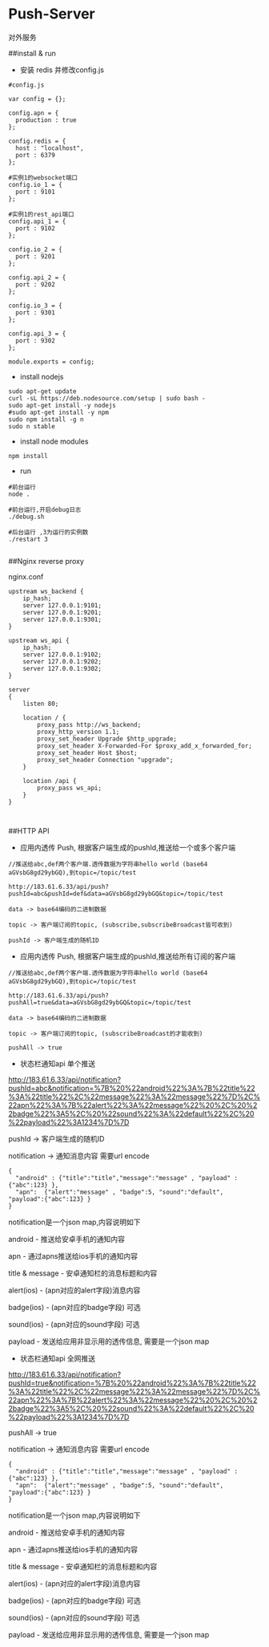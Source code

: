 Push-Server
=======================
对外服务

##install & run

* 安装 redis 并修改config.js

```
#config.js

var config = {};

config.apn = {
  production : true
};

config.redis = {
  host : "localhost",
  port : 6379
};

#实例1的websocket端口
config.io_1 = {
  port : 9101
};

#实例1的rest_api端口
config.api_1 = {
  port : 9102
};

config.io_2 = {
  port : 9201
};

config.api_2 = {
  port : 9202
};

config.io_3 = {
  port : 9301
};

config.api_3 = {
  port : 9302
};

module.exports = config;

```


* install nodejs

```
sudo apt-get update
curl -sL https://deb.nodesource.com/setup | sudo bash -
sudo apt-get install -y nodejs
#sudo apt-get install -y npm
sudo npm install -g n
sudo n stable
```

* install node modules

```
npm install
```

* run

```
#前台运行
node . 

#前台运行,开启debug日志
./debug.sh

#后台运行 ,3为运行的实例数
./restart 3


```
##Nginx reverse proxy

nginx.conf
```
upstream ws_backend {
    ip_hash;
    server 127.0.0.1:9101;
    server 127.0.0.1:9201;
    server 127.0.0.1:9301;
}

upstream ws_api {
    ip_hash;
    server 127.0.0.1:9102;
    server 127.0.0.1:9202;
    server 127.0.0.1:9302;
}

server
{
    listen 80;

    location / {
        proxy_pass http://ws_backend;
        proxy_http_version 1.1;
        proxy_set_header Upgrade $http_upgrade;
        proxy_set_header X-Forwarded-For $proxy_add_x_forwarded_for;
        proxy_set_header Host $host;
        proxy_set_header Connection "upgrade";
    }
    
    location /api {
        proxy_pass ws_api;
    }
}



```

##HTTP API

* 应用内透传 Push, 根据客户端生成的pushId,推送给一个或多个客户端

```
//推送给abc,def两个客户端.透传数据为字符串hello world (base64 aGVsbG8gd29ybGQ),到topic=/topic/test

http://183.61.6.33/api/push?pushId=abc&pushId=def&data=aGVsbG8gd29ybGQ&topic=/topic/test

data -> base64编码的二进制数据

topic -> 客户端订阅的topic, (subscribe,subscribeBroadcast皆可收到)

pushId -> 客户端生成的随机ID

```

* 应用内透传 Push, 根据客户端生成的pushId,推送给所有订阅的客户端

```
//推送给abc,def两个客户端.透传数据为字符串hello world (base64 aGVsbG8gd29ybGQ),到topic=/topic/test

http://183.61.6.33/api/push?pushAll=true&data=aGVsbG8gd29ybGQ&topic=/topic/test

data -> base64编码的二进制数据

topic -> 客户端订阅的topic, (subscribeBroadcast的才能收到)

pushAll -> true

```

* 状态栏通知api 单个推送

http://183.61.6.33/api/notification?pushId=abc&notification=%7B%20%22android%22%3A%7B%22title%22%3A%22title%22%2C%22message%22%3A%22message%22%7D%2C%22apn%22%3A%7B%22alert%22%3A%22message%22%20%2C%20%22badge%22%3A5%2C%20%22sound%22%3A%22default%22%2C%20%22payload%22%3A1234%7D%7D

pushId -> 客户端生成的随机ID

notification -> 通知消息内容 需要url encode

```
{
  "android" : {"title":"title","message":"message" , "payload" : {"abc":123} },
  "apn":  {"alert":"message" , "badge":5, "sound":"default", "payload":{"abc":123} }
}
```

notification是一个json map,内容说明如下

android - 推送给安卓手机的通知内容

apn - 通过apns推送给ios手机的通知内容

title & message - 安卓通知栏的消息标题和内容

alert(ios) - (apn对应的alert字段)消息内容

badge(ios) - (apn对应的badge字段) 可选

sound(ios) - (apn对应的sound字段) 可选

payload - 发送给应用非显示用的透传信息, 需要是一个json map


* 状态栏通知api 全网推送

http://183.61.6.33/api/notification?pushId=true&notification=%7B%20%22android%22%3A%7B%22title%22%3A%22title%22%2C%22message%22%3A%22message%22%7D%2C%22apn%22%3A%7B%22alert%22%3A%22message%22%20%2C%20%22badge%22%3A5%2C%20%22sound%22%3A%22default%22%2C%20%22payload%22%3A1234%7D%7D

pushAll -> true

notification -> 通知消息内容 需要url encode

```
{
  "android" : {"title":"title","message":"message" , "payload" : {"abc":123} },
  "apn":  {"alert":"message" , "badge":5, "sound":"default", "payload":{"abc":123} }
}
```

notification是一个json map,内容说明如下

android - 推送给安卓手机的通知内容

apn - 通过apns推送给ios手机的通知内容

title & message - 安卓通知栏的消息标题和内容

alert(ios) - (apn对应的alert字段)消息内容

badge(ios) - (apn对应的badge字段) 可选

sound(ios) - (apn对应的sound字段) 可选

payload - 发送给应用非显示用的透传信息, 需要是一个json map